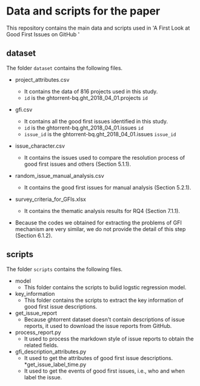 # Data and scripts for the paper
This repository contains the main data and scripts used in 'A First Look at Good First Issues on GitHub '



## dataset
The folder `dataset` contains the following files.

* project_attributes.csv
    *  It contains the data of 816 projects used in this study.
    *  `id` is the ghtorrent-bq.ght_2018_04_01.projects `id`
* gfi.csv
    *  It contains all the good first issues identified in this study.
    *  `id` is the ghtorrent-bq.ght_2018_04_01.issues `id`
    *  `issue_id` is the ghtorrent-bq.ght_2018_04_01.issues `issue_id`
* issue_character.csv
    *  It contains the issues used to compare the resolution process of good first issues and others (Section 5.1.1). 
* random_issue_manual_analysis.csv
    *  It contains the good first issues for manual analysis (Section 5.2.1).
* survey_criteria_for_GFIs.xlsx
    *  It contains the thematic analysis results for RQ4 (Section 7.1.1).

* Because the codes we obtained for extracting the problems of GFI mechanism are very similar, we do not provide the detail of this step (Section 6.1.2). 

## scripts
The folder `scripts` contains the following files.

* model
    *  This folder contains the scripts to bulid logstic regression model.
* key_information
    *  This folder contains the scripts to extract the key information of good first issue descriptions.
* get_issue_report
    *  Because ghtorrent dataset doesn't contain descriptions of issue reports, it used to download the issue reports from GitHub.
* process_report.py
    * It used to process the markdown style of issue reports to obtain the related fields.
* gfi_description_attributes.py
    * It used to get the attributes of good first issue descriptions.
*get_issue_label_time.py
    * It used to get the events of good first issues, i.e., who and when label the issue.
